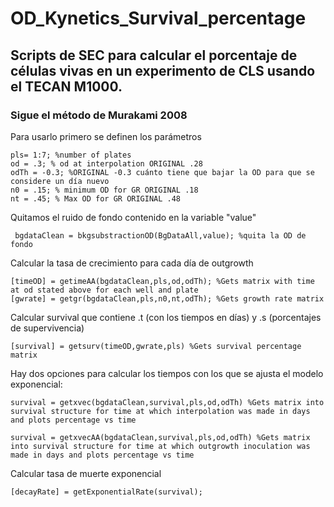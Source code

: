 # OD_Kynetics_Survival_percentage
## Scripts de SEC para calcular el porcentaje de células vivas en un experimento de CLS usando el TECAN M1000.
### Sigue el método de Murakami 2008
  
  Para usarlo primero se definen los parámetros
```  
pls= 1:7; %number of plates
od = .3; % od at interpolation ORIGINAL .28
odTh = -0.3; %ORIGINAL -0.3 cuánto tiene que bajar la OD para que se considere un día nuevo
n0 = .15; % minimum OD for GR ORIGINAL .18
nt = .45; % Max OD for GR ORIGINAL .48
```

Quitamos el ruido de fondo contenido en la variable "value"
```
 bgdataClean = bkgsubstractionOD(BgDataAll,value); %quita la OD de fondo
```

Calcular la tasa de crecimiento para cada día de outgrowth
```
[timeOD] = getimeAA(bgdataClean,pls,od,odTh); %Gets matrix with time at od stated above for each well and plate
[gwrate] = getgr(bgdataClean,pls,n0,nt,odTh); %Gets growth rate matrix
```

Calcular survival que contiene .t (con los tiempos en días) y .s (porcentajes de supervivencia)
```
[survival] = getsurv(timeOD,gwrate,pls) %Gets survival percentage matrix
```

Hay dos opciones para calcular los tiempos con los que se ajusta el modelo exponencial:
```
survival = getxvec(bgdataClean,survival,pls,od,odTh) %Gets matrix into survival structure for time at which interpolation was made in days and plots percentage vs time

survival = getxvecAA(bgdataClean,survival,pls,od,odTh) %Gets matrix into survival structure for time at which outgrowth inoculation was made in days and plots percentage vs time
```

Calcular tasa de muerte exponencial
```
[decayRate] = getExponentialRate(survival);
```
